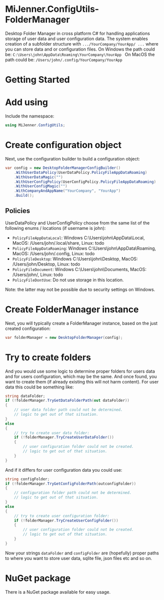 # MiJenner.ConfigUtils-FolderManager

Desktop Folder Manager in cross platform C# for handling applications storage of user data and user configuration data. 
The system enables creation of a subfolder structure with `.../YourCompany/YourApp/ ...` where you can store data and or configuration files. 
On Windows the path could be: 
`
C:\Users\john\AppData\Roaming\YourCompany\YourApp 
`
On MacOS the path could be: 
`
/Users/john/.config/YourCompany/YourApp 
`

# Getting Started 
# Add using 
Include the namespace: 
```cs
using MiJenner.ConfigUtils;
```

# Create configuration object 
Next, use the configuration builder to build a configuration object: 
```cs
var config = new DesktopFolderManagerConfigBuilder()
    .WithUserDataPolicy(UserDataPolicy.PolicyFileAppDataRoaming)
    .WithUserDataMagic("")
    .WithUserConfigPolicy(UserConfigPolicy.PolicyFileAppDataRoaming)
    .WithUserConfigMagic("")
    .WithCompanyAndAppName("YourCompany", "YourApp")
    .Build();
```

## Policies 
UserDataPolicy and UserConfigPolicy choose from the same list of the following enums / locations (if username is john): 
* ```PolicyFileAppDataLocal```: Windows C:\Users\john\AppData\Local, MacOS: /Users/john/.local/share, Linux: todo 
* ```PolicyFileAppDataRoaming```: Windows C:\Users\john\AppData\Roaming, MacOS: /Users/john/.config, Linux: todo  
* ```PolicyFileDesktop```: Windows C:\Users\john\Desktop, MacOS: /Users/john/Desktop, Linux: todo  
* ```PolicyFileDocument```: Windows C:\Users\john\Documents, MacOS: /Users/john/, Linux: todo 
* ```PolicyFileDontUse```: Do not use storage in this location.  

Note: the latter may not be possible due to security settings on Windows. 

# Create FolderManager instance 
Next, you will typically create a FolderManager instance, based on the just created configuration: 

```cs
var folderManager = new DesktopFolderManager(config);
```

# Try to create folders 
And you would use some logic to determine proper folders for users data and for users configuration, which may be the same. And once found, you want to create them (if already existing this will not harm content). For user data this could be something like: 
```cs
string dataFolder;
if (!folderManager.TryGetDataFolderPath(out dataFolder))
{
    // user data folder path could not be determined. 
    // logic to get out of that situation.
}
else
{
    // try to create user data folder: 
    if (!folderManager.TryCreateUserDataFolder())
    {
        // user configuration folder could not be created. 
        // logic to get out of that situation. 
    }
}
```

And if it differs for user configuration data you could use: 
```cs
string configFolder;
if (!folderManager.TryGetConfigFolderPath(outconfigFolder)) 
{
    // configuration folder path could not be determined. 
    // logic to get out of that situation.
}
else
{
    // try to create user configuration folder: 
    if (!folderManager.TryCreateUserConfigFolder())
    {
        // user configuration folder could not be created. 
        // logic to get out of that situation. 
    }
}
```

Now your strings `dataFolder` and `configFolder` are (hopefully) proper paths to where you want to store user data, sqlite file, json files etc and so on. 

# NuGet package 
There is a NuGet package available for easy usage.

